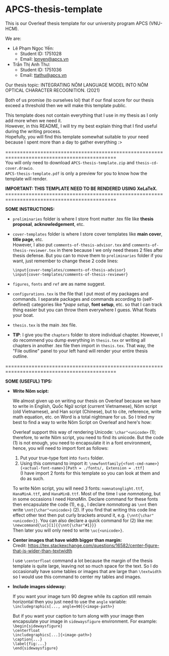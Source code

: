 # APCS-thesis-template

This is our Overleaf thesis template for our university program APCS (VNU-HCM).

We are:
* Lê Phạm Ngọc Yến:
  * Student ID: 1751028
  * Email: lpnyen@apcs.vn
* Trần Thị Anh Thư:
  * Student ID: 1751036
  * Email: ttathu@apcs.vn

Our thesis topic: INTEGRATING NÔM LANGUAGE MODEL INTO NÔM OPTICAL CHARACTER RECOGNITION. (2021)

Both of us promise (to ourselves lol) that if our final score for our thesis exceed a threshold then we will make this template public.

This template does not contain everything that I use in my thesis as I only add more when we need it. <br>
However, in this README, I will try my best explain thing that I find useful during the writing process. <br>
Hopefully, you will find this template somewhat suitable to your need because I spent more than a day to gather everything :>

============================================================================================ <br>
You will only need to download ``APCS-thesis-template.zip`` and ``thesis-cd-cover.drawio``. <br>
``APCS-thesis-template.pdf`` is only a preview for you to know how the template will render.

**IMPORTANT: THIS TEMPLATE NEED TO BE RENDERED USING XeLaTeX.**
============================================================================================ <br>

**SOME INSTRUCTIONS:**

* ``preliminaries`` folder is where I store front matter .tex file like **thesis proposal**, **acknowledgement**, etc.
* ``cover-templates`` folder is where I store cover templates like **main cover**, **title page**, etc. <br>
  However, I also put ``comments-of-thesis-advisor.tex`` and ``comments-of-thesis-reviewer.tex`` in there because I we only need theses 2 files after thesis defense. But you can to move them to ``preliminaries`` folder if you want, just remember to change these 2 code lines:

  ``\input{cover-templates/comments-of-thesis-advisor}`` <br>
  ``\input{cover-templates/comments-of-thesis-reviewer}``

* ``figures``, ``fonts`` and ``ref`` are as name suggest.
* ``configurations.tex`` is the file that I put most of my packages and commands. I separate packages and commands according to (self-defined) categories like **pape setup*, **font setup**, etc. so that I can track thing easier but you can throw them everywhere I guess. What floats your boat.
* ``thesis.tex`` is the main .tex file.

* **TIP**: I give you the ``chapters`` folder to store individual chapter. However, I do recommend you dump everything in ``thesis.tex`` or writing all chapters in another .tex file then import in ``thesis.tex``. That way, the "File outline" panel to your left hand will render your entire thesis outline.

============================================================================================ <br>

**SOME (USEFUL) TIPS:**

* **Write Nôm scipt:**

  We almost given up on writing our thesis on Overleaf because we have to write in English, Quốc Ngữ script (current Vietnamese), Nôm script (old Vietnamese), and Han script (Chinese), but to cite, reference, write math equation, etc. on Word is a total nightmare for us. So I tried my best to find a way to write Nôm Script on Overleaf and here's how:
  
  Overleaf support this way of rendering Unicode: ``\char"<unicode>`` (1); therefore, to write Nôm script, you need to find its unicode. But the code (1) is not enough, you need to encapsulate it in a font environment, hence, you will need to import font as follows:
  
  1. Put your true-type font into ``fonts`` folder.
  2. Using this command to import it: ``\newfontfamily{<font-cmd-name>}{<actual-font-name>}[Path = ./fonts/, Extension = .ttf]`` <br>
  (I have import 2 fonts for this template so you can look at them and do as such.

  To write Nôm script, you will need 3 fonts: ``nomnatonglight.ttf``, ``HanaMinA.ttf``, and ``HanaMinB.ttf``. Most of the time I use *nomnatong*, but in some occasions I need *HanaMin*. Declare command for these fonts then encapsulate the code (1), e.g., I declare *nomnatong* as ``\nnt`` then write ``\nnt{\char"<unicode>}`` (2). If you find that writing this code line effect other text then put curly brackets around it, e.g. ``{\nnt{\char"<unicode>}}``. You can also declare a quick command for (2) like me: <br>
  ``\newcommand{\uc}[1]{{\nnt{\char"#1}}}`` <br>
  Then later you will only need to write ``\uc{<unicode>}``.
  
* **Center images that have width bigger than margin:** <br>
  Credit: https://tex.stackexchange.com/questions/16582/center-figure-that-is-wider-than-textwidth

  I use ``\centerfloat`` command a lot because the margin of the thesis template is quite large, leaving not so much space for the text. So I do occasionally have some tables or images that are large than ``\textwidth`` so I would use this command to center my tables and images.
  
  
* **Include images sideway:**

  If you want your image turn 90 degree while its caption still remain horizontal then you just need to use the ``angle`` variable: <br>
  ``\includegraphics[..., angle=90]{<image-path>}``
  
  But if you want your caption to turn along with your image then encapsulate your image in ``sidewaysfigure`` environment. For example: <br>
  ``\begin{sidewaysfigure}`` <br>
      ``\centerfloat`` <br>
      ``\includegraphics[...]{<image-path>}`` <br>
      ``\caption{...}`` <br>
      ``\label{fig:...}`` <br>
  ``\end{sidewaysfigure}`` <br>
